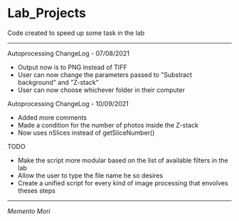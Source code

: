 # Lab_Projects

Code created to speed up some task in the lab

-------------------------------------------------------------------------------------

Autoprocessing ChangeLog - 07/08/2021

 - Output now is to PNG instead of TIFF
 - User can now change the parameters passed to "Substract background" and "Z-stack"
 - User can now choose whichever folder in their computer

Autoprocessing ChangeLog - 10/09/2021

 - Added more comments
 - Made a condition for the number of photos inside the Z-stack
 - Now uses nSlices instead of getSliceNumber()

TODO

 - Make the script more modular based on the list of available filters in the lab
 - Allow the user to type the file name he so desires
 - Create a unified script for every kind of image processing that envolves theses steps

-------------------------------------------------------------------------------------



_Memento Mori_
